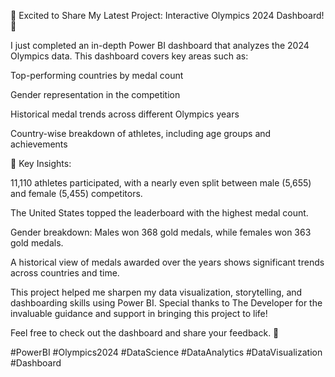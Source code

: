 🚀 Excited to Share My Latest Project: Interactive Olympics 2024 Dashboard! 🏅



I just completed an in-depth Power BI dashboard that analyzes the 2024 Olympics data. This dashboard covers key areas such as:



Top-performing countries by medal count

Gender representation in the competition

Historical medal trends across different Olympics years

Country-wise breakdown of athletes, including age groups and achievements

🔑 Key Insights:



11,110 athletes participated, with a nearly even split between male (5,655) and female (5,455) competitors.

The United States topped the leaderboard with the highest medal count.

Gender breakdown: Males won 368 gold medals, while females won 363 gold medals.

A historical view of medals awarded over the years shows significant trends across countries and time.

This project helped me sharpen my data visualization, storytelling, and dashboarding skills using Power BI. Special thanks to The Developer  for the invaluable guidance and support in bringing this project to life!



Feel free to check out the dashboard and share your feedback. 🙌



#PowerBI #Olympics2024 #DataScience #DataAnalytics #DataVisualization #Dashboard
